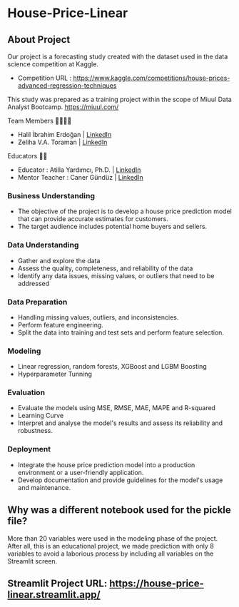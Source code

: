 # House-Price-Linear

## About Project
Our project is a forecasting study created with the dataset used in the data science competition at Kaggle. 
- Competition URL : https://www.kaggle.com/competitions/house-prices-advanced-regression-techniques

This study was prepared as a training project within the scope of Miuul Data Analyst Bootcamp.
https://miuul.com/

 Team Members 👩‍💻‍👨‍💻
- Halil İbrahim Erdoğan | [LinkedIn](https://www.linkedin.com/in/hierdogan/)
- Zeliha V.A. Toraman | [LinkedIn](https://www.linkedin.com/in/zeliha-v-a-toraman/)

 Educators 👨‍🔬
- Educator : Atilla Yardımcı, Ph.D. | [LinkedIn](https://www.linkedin.com/in/atillayardimci/)
- Mentor Teacher : Caner Gündüz | [LinkedIn](https://linkedin.com/in/cgunduz/)

### Business Understanding
* The objective of the project is to develop a house price prediction model that can provide accurate estimates for customers.
* The target audience includes potential home buyers and sellers.

### Data Understanding
* Gather and explore the data
* Assess the quality, completeness, and reliability of the data
* Identify any data issues, missing values, or outliers that need to be addressed

### Data Preparation
* Handling missing values, outliers, and inconsistencies.
* Perform feature engineering.
* Split the data into training and test sets and perform feature selection.

### Modeling
* Linear regression, random forests, XGBoost and LGBM Boosting
* Hyperparameter Tunning

### Evaluation
* Evaluate the models using MSE, RMSE, MAE, MAPE and R-squared 
* Learning Curve
* Interpret and analyse the model's results and assess its reliability and robustness.

### Deployment
* Integrate the house price prediction model into a production environment or a user-friendly application.
* Develop documentation and provide guidelines for the model's usage and maintenance.

## Why was a different notebook used for the pickle file?
More than 20 variables were used in the modeling phase of the project. After all, this is an educational project, we made prediction with only 8 variables to avoid a laborious process by including all variables on the Streamlit screen.

## Streamlit Project URL: https://house-price-linear.streamlit.app/
